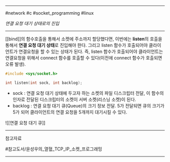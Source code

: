 
---

#network #c #socket_programming #linux

*연결 요청 대기 상태로의 진입*

---

[[bind]]의 함수호출을 통해서 소켓에 주소까지 할당했다면, 이번에는 **listen**의 호출을 통해서 **연결 요청 대기 상태**로 진입해야 한다. 그리고 listen 함수가 호출되어야 클라이언트가 연결요청을 할 수 있는 상태가 된다. 즉, listen 함수가 호출되어야 클라이언트는 연결요청을 위해서 connect 함수를 호출할 수 있다(이전에 connect 함수가 호출되면 오류 발생).

```c
#include <sys/socket.h>

int listen(int sock, int backlog);
```

- sock : 연결 요청 대기 상태에 두고자 하는 소켓의 파일 디스크립터 전달, 이 함수의 인자로 전달된 디스크립터의 소켓이 서버 소켓(리스닝 소켓)이 된다.
- backlog : 연결 요청 대기 큐(Queue)의 크기 정보 전달. 5가 전달되면 큐의 크기가 5가 되어 클라이언트의 연결 요청을  5개까지 대기시킬 수 있다.

![[연결 요청 대기 큐]]

---

참고자료

#참고도서/윤성우의_열혈_TCP_IP_소켓_프로그래밍

---